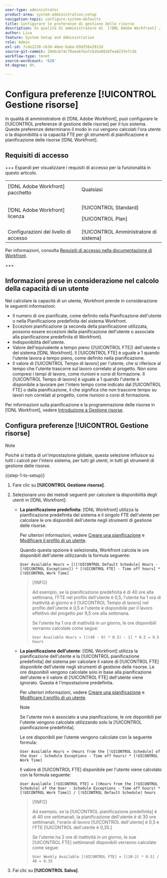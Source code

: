 ```yaml
---
user-type: administrator
product-area: system-administration;setup
navigation-topic: configure-system-defaults
title: Configurare le preferenze di gestione delle risorse
description: In qualità di amministratore di  [!DNL Adobe Workfront] , puoi configurare le preferenze di gestione delle risorse per il tuo sistema. Queste preferenze di Gestione risorse determinano il modo in cui vengono calcolati la disponibilità o la capacità dell'utente e l'FTE per gli strumenti di pianificazione e pianificazione delle risorse  [!DNL Workfront] .
author: Lisa
feature: System Setup and Administration
role: Admin
exl-id: 7cde2238-cb34-4bee-baba-69d256a3912d
source-git-commit: 20ebcb74c79aea67ea7cb1ba083dfea623fe7c16
workflow-type: tm+mt
source-wordcount: '628'
ht-degree: 0%

---
```


# Configura preferenze [!UICONTROL Gestione risorse]

<!-- Audited: 5/2025 -->

<!--Linked to lots of articles for resource planning and LINKED TO CONTEXT SENSITIVE HELP - DO NOT CHANGE OR REMOVE!</p>
Edit the first part, once they add more settings in the Res Management Preferences - right now, only the FTE calculation is the
-->

In qualità di amministratore di [!DNL Adobe Workfront], puoi configurare le [!UICONTROL preferenze di gestione delle risorse] per il tuo sistema. Queste preferenze determinano il modo in cui vengono calcolati l&#39;ora utente o la disponibilità o la capacità FTE per gli strumenti di pianificazione e pianificazione delle risorse [!DNL Workfront].

## Requisiti di accesso

+++ Espandi per visualizzare i requisiti di accesso per la funzionalità in questo articolo.

<table style="table-layout:auto"> 
 <col> 
 <col> 
 <tbody> 
  <tr> 
   <td>[!DNL Adobe Workfront] pacchetto</td> 
   <td><p>Qualsiasi</p></td> 
  </tr> 
  <tr> 
   <td>[!DNL Adobe Workfront] licenza</td> 
   <td><p>[!UICONTROL Standard]</p>
       <p>[!UICONTROL Plan]</p></td>
  </tr> 
  <tr> 
   <td>Configurazioni del livello di accesso</td> 
   <td>[!UICONTROL Amministratore di sistema]</td> 
  </tr> 
 </tbody> 
</table>

Per informazioni, consulta [Requisiti di accesso nella documentazione di Workfront](/help/quicksilver/administration-and-setup/add-users/access-levels-and-object-permissions/access-level-requirements-in-documentation.md).

+++

## Informazioni prese in considerazione nel calcolo della capacità di un utente

Nel calcolare la capacità di un utente, Workfront prende in considerazione le seguenti informazioni:

* Il numero di ore pianificate, come definito nella Pianificazione dell&#39;utente o nella Pianificazione predefinita del sistema Workfront.
* Eccezioni pianificazione (a seconda della pianificazione utilizzata, possono essere eccezioni della pianificazione dell&#39;utente o associate alla pianificazione predefinita di Workfront).
* Indisponibilità dell&#39;utente.
* Valore dell&#39;equivalente a tempo pieno ([!UICONTROL FTE]) dell&#39;utente o del sistema [!DNL Workfront]. Il [!UICONTROL FTE] è uguale a 1 quando l&#39;utente lavora a tempo pieno, come definito nella pianificazione.
* Il valore di [!UICONTROL Tempo di lavoro] per l&#39;utente, che si riferisce al tempo che l&#39;utente trascorre sul lavoro correlato al progetto. Non sono compresi i tempi di lavoro, come riunioni e corsi di formazione. Il [!UICONTROL Tempo di lavoro] è uguale a 1 quando l&#39;utente è disponibile a lavorare per l&#39;intero tempo come indicato dal [!UICONTROL FTE] o dalla pianificazione, il che significa che non trascorre tempo su lavori non correlati al progetto, come riunioni o corsi di formazione.


Per informazioni sulla pianificazione e la programmazione delle risorse in [!DNL Workfront], vedere [Introduzione a Gestione risorse](../../../resource-mgmt/resource-mgmt-overview/get-started-resource-management.md).


## Configura preferenze [!UICONTROL Gestione risorse]

>[!NOTE]
>
>Poiché si tratta di un&#39;impostazione globale, questa selezione influisce su tutti i calcoli per l&#39;intero sistema, per tutti gli utenti, in tutti gli strumenti di gestione delle risorse.

{{step-1-to-setup}}

1. Fare clic su **[!UICONTROL Gestione risorse]**.
1. Selezionare uno dei metodi seguenti per calcolare la disponibilità degli utenti in [!DNL Workfront]:

   * **La pianificazione predefinita**: [!DNL Workfront] utilizza la pianificazione predefinita del sistema e il singolo FTE dell&#39;utente per calcolare le ore disponibili dell&#39;utente negli strumenti di gestione delle risorse.

     Per ulteriori informazioni, vedere [Creare una pianificazione](../../../administration-and-setup/set-up-workfront/configure-timesheets-schedules/create-schedules.md) e [Modificare il profilo di un utente](../../../administration-and-setup/add-users/create-and-manage-users/edit-a-users-profile.md).

     Quando questa opzione è selezionata, Workfront calcola le ore disponibili dell&#39;utente utilizzando la formula seguente:


     `User Available Hours = [([!UICONTROL Default Schedule] Hours - [!UICONTROL Exceptions]) * [!UICONTROL FTE] - Time off hours] * [!UICONTROL Work Time]`


     >[!INFO]
     >
     >Ad esempio, se la pianificazione predefinita è di 40 ore alla settimana, l&#39;FTE nel profilo dell&#39;utente è 0,5, l&#39;utente ha 1 ora di inattività al giorno e il [!UICONTROL Tempo di lavoro] nel profilo dell&#39;utente è 0,5 e l&#39;utente è disponibile per il lavoro effettivo del progetto per 9,5 ore alla settimana.
     >
     >Se l’utente ha 1 ora di inattività in un giorno, le ore disponibili verranno calcolate come segue:
     >
     >
     >`User Available Hours = [((40 - 0) * 0.5) - 1] * 0.5 = 9.5 hours`
     >

     <!--This used to be the calculation before we implemented the Work Time field: 
    
      ```
      User Available Hours = ([!UICONTROL Default Schedule] Hours - Exceptions) * FTE - Time off hours
      ```

      >[!INFO]
      >
      > For example, if the [!UICONTROL Default Schedule] is 40 hours a week and the [!UICONTROL FTE] in the profile of the user is 0.5, the user is available to work for 20 hours a week.
      >If the user has 1 hour of Time off one day, their Available Hours will be calculated as follows:
      >
      >```
      >User Available Hours = [(40 - 0) * 0.5)] - 1 = 19 hours
      >```
      -->



     <!--      
      <li data-mc-conditions="QuicksilverOrClassic.Draft mode"><p>In the Production environment: (NOTE: this is the old way it was working, before the 22.2 release)</p><p><code>User Available Hours = (Default Schedule Hours - (Schedule Exceptions + Time off hours)) * User FTE value</code></p>      
      <div class="example" data-mc-autonum="<b>Example: </b>">      
      <span class="autonumber"><span><b>Example: </b></span></span>      
      <div>      
      <p>For example, if the Default Schedule is 40 hours a week and the FTE in the profile of the user is 0.5, the user is available to work for 20 hours a week.</p>      
      <p>If the user has 1 hour of Time off one day, their Available Hours will be calculated as follows:</p>      
      <p><code>User Daily Available Hours = (40 - 1)* 0.5 = 19.5 hours</code></p>      
      </div>      
      </div></li>      
      -->

   * **La pianificazione dell&#39;utente**: [!DNL Workfront] utilizza la pianificazione dell&#39;utente e la [!UICONTROL pianificazione predefinita] del sistema per calcolare il valore di [!UICONTROL FTE] disponibile dell&#39;utente negli strumenti di gestione delle risorse. Le ore disponibili vengono calcolate solo in base alla pianificazione dell&#39;utente e il valore di [!UICONTROL FTE] dell&#39;utente viene ignorato. Questa è l&#39;impostazione predefinita.

     Per ulteriori informazioni, vedere [Creare una pianificazione](../../../administration-and-setup/set-up-workfront/configure-timesheets-schedules/create-schedules.md) e [Modificare il profilo di un utente](../../../administration-and-setup/add-users/create-and-manage-users/edit-a-users-profile.md).

     >[!NOTE]
     >
     >Se l&#39;utente non è associato a una pianificazione, le ore disponibili per l&#39;utente vengono calcolate utilizzando solo la [!UICONTROL pianificazione predefinita].

     Le ore disponibili per l’utente vengono calcolate con la seguente formula:


     `User Available Hours = (Hours from the [!UICONTROL Schedule] of the User - Schedule Exceptions - Time off hours) * [!UICONTROL Work Time]`


     Il valore di [!UICONTROL FTE] disponibile per l&#39;utente viene calcolato con la formula seguente:


     `User Available [!UICONTROL FTE] = [(Hours from the [!UICONTROL Schedule] of the User - Schedule Exceptions - Time off hours) * [!UICONTROL Work Time]] / [!UICONTROL Default Schedule] hours`


     >[!INFO]
     >
     >Ad esempio, se la [!UICONTROL pianificazione predefinita] è di 40 ore settimanali, la pianificazione dell&#39;utente è di 30 ore settimanali, l&#39;orario di lavoro [!UICONTROL dell&#39;utente] è 0,5 e l&#39;FTE [!UICONTROL &#x200B; dell&#39;utente è 0,35.]
     >
     >Se l&#39;utente ha 2 ore di inattività in un giorno, le sue [!UICONTROL FTE] settimanali disponibili verranno calcolate come segue:
     >
     >
     >`User Weekly Available [!UICONTROL FTE] = [(30-2) * 0.5] / 40 = 0.35`
     >

     <!--This used to be the calculation before we implemented the Work Time field: 
      

      The Available hours for the user are calculated by the following formula:

      ```
      User Available Hours = Hours from the [!UICONTROL Schedule] of the User - [!UICONTROL Schedule Exceptions] - Time off hours
      ```  

      The Available [!UICONTROL FTE] for the user is calculated by the following formula:

      ```
      User Available [!UICONTROL FTE] = (Hours from the [!UICONTROL Schedule] of the User - [!UICONTROL Schedule Exceptions] - Time off hours) / [!UICONTROL Default Schedule] hours
      ```

      >[!INFO]
      >
      >For example, if the [!UICONTROL Default Schedule] is 40 hours a week and the schedule of the user is 30 hours a week, the [!UICONTROL FTE] of the user is 0.70.
      >  
      >If the user has 2 hours of Time off one day, their Weekly Available [!UICONTROL FTE] will be calculated as follows:
      > 
      >```
      >User Weekly Available [!UICONTROL FTE] = (30-2) / 40 = 0.70
      >```
      -->

1. Fai clic su **[!UICONTROL Salva]**.

